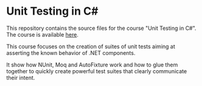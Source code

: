# Unit Testing in C#

This repository contains the source files for the course "Unit Testing in C#". The course is available [here](https://docs.educationsmediagroup.com/unit-testing-csharp/).

This course focuses on the creation of suites of unit tests aiming at asserting the known behavior of .NET components.

It show how NUnit, Moq and AutoFixture work and how to glue them together to quickly create powerful test suites that clearly communicate their intent.
